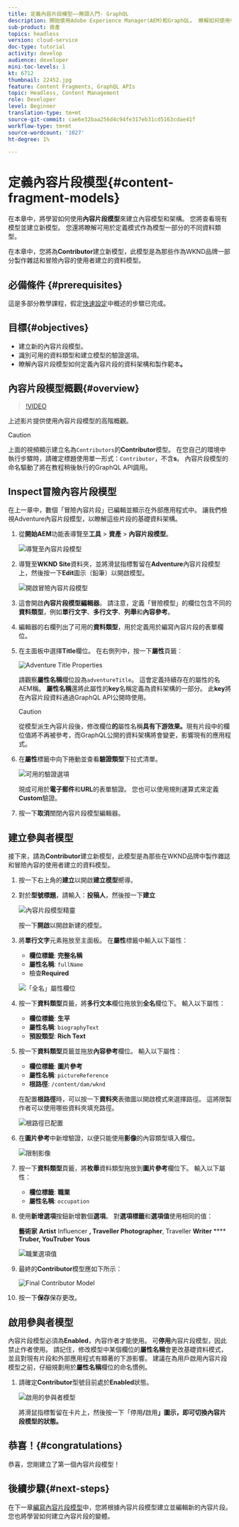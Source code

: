 ```yaml
---
title: 定義內容片段模型——無頭入門- GraphQL
description: 開始使用Adobe Experience Manager(AEM)和GraphQL。 瞭解如何使用中的內容片段模型來建立內容模型和架構AEM。 檢閱現有模型並建立新模型。 瞭解可用來定義架構的不同資料類型。
sub-product: 資產
topics: headless
version: cloud-service
doc-type: tutorial
activity: develop
audience: developer
mini-toc-levels: 1
kt: 6712
thumbnail: 22452.jpg
feature: Content Fragments, GraphQL APIs
topic: Headless, Content Management
role: Developer
level: Beginner
translation-type: tm+mt
source-git-commit: cae6e32baa256d4c94fe317eb31cd5163cdae41f
workflow-type: tm+mt
source-wordcount: '1027'
ht-degree: 1%

---
```



# 定義內容片段模型{#content-fragment-models}

在本章中，將學習如何使用&#x200B;**內容片段模型**&#x200B;來建立內容模型和架構。 您將查看現有模型並建立新模型。 您還將瞭解可用於定義模式作為模型一部分的不同資料類型。

在本章中，您將為&#x200B;**Contributor**&#x200B;建立新模型，此模型是為那些作為WKND品牌一部分製作雜誌和冒險內容的使用者建立的資料模型。

## 必備條件 {#prerequisites}

這是多部分教學課程，假定[快速設定](./setup.md)中概述的步驟已完成。

## 目標{#objectives}

* 建立新的內容片段模型。
* 識別可用的資料類型和建立模型的驗證選項。
* 瞭解內容片段模型如何定義內容片段的資料架構和製作範本&#x200B;**。**

## 內容片段模型概觀{#overview}

>[!VIDEO](https://video.tv.adobe.com/v/22452/?quality=12&learn=on)

上述影片提供使用內容片段模型的高階概觀。

>[!CAUTION]
>
> 上面的視頻顯示建立名為`Contributors`的&#x200B;**Contributor**&#x200B;模型。 在您自己的環境中執行步驟時，請確定標題使用單一形式：`Contributor`，不含&#x200B;**s**。 內容片段模型的命名驅動了將在教程稍後執行的GraphQL API調用。

## Inspect冒險內容片段模型

在上一章中，數個「冒險內容片段」已編輯並顯示在外部應用程式中。 讓我們檢視Adventure內容片段模型，以瞭解這些片段的基礎資料架構。

1. 從&#x200B;**開始AEM**&#x200B;功能表導覽至&#x200B;**工具** > **資產** > **內容片段模型**。

   ![導覽至內容片段模型](assets/content-fragment-models/content-fragment-model-navigation.png)

1. 導覽至&#x200B;**WKND Site**&#x200B;資料夾，並將滑鼠指標暫留在&#x200B;**Adventure**&#x200B;內容片段模型上，然後按一下&#x200B;**Edit**&#x200B;圖示（鉛筆）以開啟模型。

   ![開啟冒險內容片段模型](assets/content-fragment-models/adventure-content-fragment-edit.png)

1. 這會開啟&#x200B;**內容片段模型編輯器**。 請注意，定義「冒險模型」的欄位包含不同的&#x200B;**資料類型**，例如&#x200B;**單行文字**、**多行文字**、**列舉**&#x200B;和&#x200B;**內容參考**。

1. 編輯器的右欄列出了可用的&#x200B;**資料類型**，用於定義用於編寫內容片段的表單欄位。

1. 在主面板中選擇&#x200B;**Title**&#x200B;欄位。 在右側列中，按一下&#x200B;**屬性**&#x200B;頁籤：

   ![Adventure Title Properties](assets/content-fragment-models/adventure-title-properties-tab.png)

   請觀察&#x200B;**屬性名稱**&#x200B;欄位設為`adventureTitle`。 這會定義持續存在的屬性的名AEM稱。 **屬性名稱**&#x200B;還將此屬性的&#x200B;**key**&#x200B;名稱定義為資料架構的一部分。 此&#x200B;**key**&#x200B;將在內容片段資料通過GraphQL API公開時使用。

   >[!CAUTION]
   >
   > 從模型派生內容片段後，修改欄位&#x200B;**的**&#x200B;屬性名稱&#x200B;**具有下游效果。**&#x200B;現有片段中的欄位值將不再被參考，而GraphQL公開的資料架構將會變更，影響現有的應用程式。

1. 在&#x200B;**屬性**&#x200B;標籤中向下捲動並查看&#x200B;**驗證類型**&#x200B;下拉式清單。

   ![可用的驗證選項](assets/content-fragment-models/validation-options-available.png)

   現成可用於&#x200B;**電子郵件**&#x200B;和&#x200B;**URL**&#x200B;的表單驗證。 您也可以使用規則運算式來定義&#x200B;**Custom**&#x200B;驗證。

1. 按一下&#x200B;**取消**&#x200B;關閉內容片段模型編輯器。

## 建立參與者模型

接下來，請為&#x200B;**Contributor**&#x200B;建立新模型，此模型是為那些在WKND品牌中製作雜誌和冒險內容的使用者建立的資料模型。

1. 按一下右上角的&#x200B;**建立**&#x200B;以開啟&#x200B;**建立模型**&#x200B;嚮導。
1. 對於&#x200B;**型號標題**，請輸入：**投稿人**，然後按一下&#x200B;**建立**

   ![內容片段模型精靈](assets/content-fragment-models/content-fragment-model-wizard.png)

   按一下&#x200B;**開啟**&#x200B;以開啟新建的模型。

1. 將&#x200B;**單行文字**&#x200B;元素拖放至主面板。 在&#x200B;**屬性**&#x200B;標籤中輸入以下屬性：

   * **欄位標籤**: **完整名稱**
   * **屬性名稱**: `fullName`
   * 檢查&#x200B;**Required**

   ![「全名」屬性欄位](assets/content-fragment-models/full-name-property-field.png)

1. 按一下&#x200B;**資料類型**&#x200B;頁籤，將&#x200B;**多行文本**&#x200B;欄位拖放到&#x200B;**全名**&#x200B;欄位下。 輸入以下屬性：

   * **欄位標籤**: **生平**
   * **屬性名稱**: `biographyText`
   * **預設類型**: **Rich Text**

1. 按一下&#x200B;**資料類型**&#x200B;頁籤並拖放&#x200B;**內容參考**&#x200B;欄位。 輸入以下屬性：

   * **欄位標籤**: **圖片參考**
   * **屬性名稱**: `pictureReference`
   * **根路徑**: `/content/dam/wknd`

   在配置&#x200B;**根路徑**&#x200B;時，可以按一下&#x200B;**資料夾**&#x200B;表徵圖以開啟模式來選擇路徑。 這將限製作者可以使用哪些資料夾填充路徑。

   ![根路徑已配置](assets/content-fragment-models/root-path-configure.png)

1. 在&#x200B;**圖片參考**&#x200B;中新增驗證，以便只能使用&#x200B;**影像**&#x200B;的內容類型填入欄位。

   ![限制影像](assets/content-fragment-models/picture-reference-content-types.png)

1. 按一下&#x200B;**資料類型**&#x200B;頁籤，將&#x200B;**枚舉**&#x200B;資料類型拖放到&#x200B;**圖片參考**&#x200B;欄位下。 輸入以下屬性：

   * **欄位標籤**: **職業**
   * **屬性名稱**: `occupation`

1. 使用&#x200B;**新增選項**&#x200B;按鈕新增數個&#x200B;**選項**。 對&#x200B;**選項標籤**&#x200B;和&#x200B;**選項值**&#x200B;使用相同的值：

   **藝術家** **Artist** Influencer **, Traveller Photographer**, Traveller **Writer** **** **Truber, YouTruber Yous**

   ![職業選項值](assets/content-fragment-models/occupation-options-values.png)

1. 最終的&#x200B;**Contributor**&#x200B;模型應如下所示：

   ![Final Contributor Model](assets/content-fragment-models/final-contributor-model.png)

1. 按一下&#x200B;**保存**&#x200B;保存更改。

## 啟用參與者模型

內容片段模型必須為&#x200B;**Enabled**，內容作者才能使用。 可&#x200B;**停用**&#x200B;內容片段模型，因此禁止作者使用。 請記住，修改模型中某個欄位的&#x200B;**屬性名稱**&#x200B;會更改基礎資料模式，並且對現有片段和外部應用程式有顯著的下游影響。 建議在為用戶啟用內容片段模型之前，仔細規劃用於&#x200B;**屬性名稱**&#x200B;欄位的命名慣例。

1. 請確定&#x200B;**Contributor**&#x200B;型號目前處於&#x200B;**Enabled**&#x200B;狀態。

   ![啟用的參與者模型](assets/content-fragment-models/enable-contributor-model.png)

   將滑鼠指標暫留在卡片上，然後按一下「停用&#x200B;**/**&#x200B;啟用&#x200B;**」圖示，即可切換內容片段模型的狀態。**

## 恭喜！{#congratulations}

恭喜，您剛建立了第一個內容片段模型！

## 後續步驟{#next-steps}

在下一章[編寫內容片段模型](author-content-fragments.md)中，您將根據內容片段模型建立並編輯新的內容片段。 您也將學習如何建立內容片段的變體。